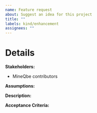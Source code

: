```yaml
---
name: Feature request
about: Suggest an idea for this project
title: ""
labels: kind/enhancement
assignees: ""
---
```


# Details

**Stakeholders:**
 - MineQbe contributors

<!-- Note: Who does this effect? -->

**Assumptions:**

<!-- Note: Prerequisite related to this issue. -->

**Description:**

<!-- Note: A clear and concise description of what you want to happen. -->

**Acceptance Criteria:**

<!-- Note: What needs to be done in order for this to be merged>